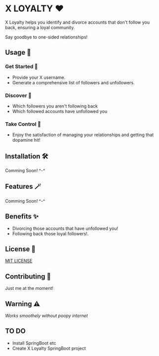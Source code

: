 # X LOYALTY :heart:

X Loyalty helps you identify and divorce accounts that don't follow you back, ensuring a loyal community. 

Say goodbye to one-sided relationships!

## Usage :thinking:

### Get Started :baby:

- Provide your X username.
- Generate a comprehensive list of followers and unfollowers.

### Discover :mag_right:

- Which followers you aren't following back
- Which followed accounts have unfollowed you

### Take Control :mechanical_arm:

- Enjoy the satisfaction of managing your relationships and getting that dopamine hit!

## Installation :hammer_and_wrench:

Comming Soon! ^-^

## Features :magic_wand:

Comming Soon! ^-^

## Benefits :sparkles:

- Divorcing those accounts that have unfollowed you!
- Following back those loyal followers!.

## License :scroll:

[MIT LICENSE](https://github.com/CHRISTOPHER-J-FRANCISCO/INSTA-LOYAL/blob/main/LICENSE)

## Contributing :handshake:

Just me at the moment!

## Warning :warning:

*Works smoothely without poopy internet*

## TO DO
- Install SpringBoot etc
- Create X Loyalty SpringBoot project
